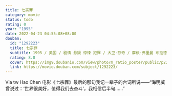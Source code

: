 ```yaml
---
title: 七宗罪
category: movie
status: todo
rating: 0
year: "1995"
date: 2022-04-23 04:55:08+08:00
douban:
  id: "1292223"
  title: 七宗罪
  subtitle: 1995 / 美国 / 剧情 悬疑 惊悚 犯罪 / 大卫·芬奇 / 摩根·弗里曼 布拉德·皮特
  rating: 8.8
  cover: https://img9.doubanio.com/view/photo/m_ratio_poster/public/p2219586434.jpg
  link: https://movie.douban.com/subject/1292223/
---
```


Via tw Hao Chen 电影《七宗罪》最后的那句我记一辈子的台词所说——“海明威曾说过：‘世界很美好，值得我们去奋斗’，我相信后半句……”
